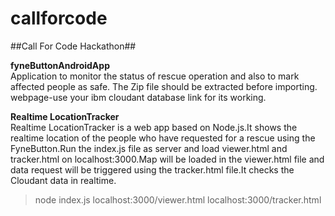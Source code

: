 # callforcode
##Call For Code Hackathon##<br/>

**fyneButtonAndroidApp**<br/>
Application to monitor the status of rescue operation and also to mark affected people as safe.
The Zip file should be extracted before importing.
webpage-use your ibm cloudant database link for its working.

**Realtime LocationTracker**<br/>
Realtime LocationTracker is a web app based on Node.js.It shows the realtime location of the people who have requested for a rescue using the FyneButton.Run the index.js file as server and load viewer.html and tracker.html on localhost:3000.Map will be loaded in the viewer.html file and data request will be triggered using the tracker.html file.It checks the Cloudant data in realtime. 

>node index.js
>localhost:3000/viewer.html
>localhost:3000/tracker.html

